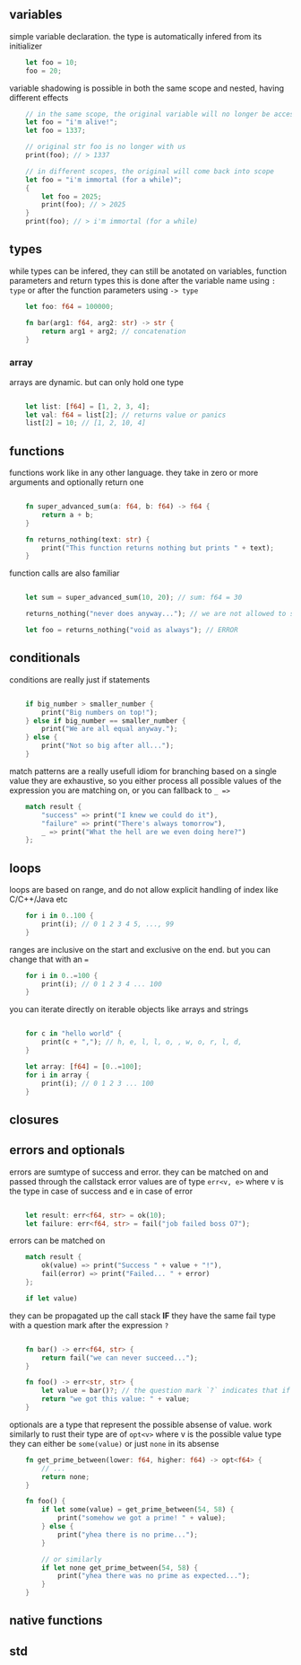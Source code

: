 ## variables

simple variable declaration. the type is automatically infered from its initializer
``` rust
    let foo = 10;
    foo = 20;
```

variable shadowing is possible in both the same scope and nested, having different effects
``` rust
    // in the same scope, the original variable will no longer be accessible
    let foo = "i'm alive!";
    let foo = 1337;

    // original str foo is no longer with us
    print(foo); // > 1337 
```

``` rust
    // in different scopes, the original will come back into scope
    let foo = "i'm immortal (for a while)";
    {
        let foo = 2025;
        print(foo); // > 2025
    }
    print(foo); // > i'm immortal (for a while)
```

## types

while types can be infered, they can still be anotated on variables, function parameters and return types
this is done after the variable name using `: type` or after the function parameters using `-> type`
``` rust
    let foo: f64 = 100000;

    fn bar(arg1: f64, arg2: str) -> str {
        return arg1 + arg2; // concatenation
    }
```

### array

arrays are dynamic. but can only hold one type
``` rust

    let list: [f64] = [1, 2, 3, 4];
    let val: f64 = list[2]; // returns value or panics
    list[2] = 10; // [1, 2, 10, 4]
```

## functions

functions work like in any other language. they take in zero or more arguments and optionally return one
``` rust

    fn super_advanced_sum(a: f64, b: f64) -> f64 {
        return a + b;
    }

    fn returns_nothing(text: str) {
        print("This function returns nothing but prints " + text);
    }
```

function calls are also familiar
``` rust

    let sum = super_advanced_sum(10, 20); // sum: f64 = 30

    returns_nothing("never does anyway..."); // we are not allowed to save this into a variable since () nothing is returned

    let foo = returns_nothing("void as always"); // ERROR
```

## conditionals

conditions are really just if statements
``` rust

    if big_number > smaller_number {
        print("Big numbers on top!");
    } else if big_number == smaller_number {
        print("We are all equal anyway.");
    } else {
        print("Not so big after all...");
    }
```

match patterns are a really usefull idiom for branching based on a single value
they are exhaustive, so you either process all possible values of the expression you are matching on, or you can fallback to `_ => `
``` rust
    match result {
        "success" => print("I knew we could do it"),
        "failure" => print("There's always tomorrow"),
        _ => print("What the hell are we even doing here?")
    };
```

## loops

loops are based on range, and do not allow explicit handling of index like C/C++/Java etc
``` rust
    for i in 0..100 {
        print(i); // 0 1 2 3 4 5, ..., 99
    }
```

ranges are inclusive on the start and exclusive on the end. but you can change that with an `=`
``` rust
    for i in 0..=100 {
        print(i); // 0 1 2 3 4 ... 100
    }
```

you can iterate directly on iterable objects like arrays and strings
``` rust

    for c in "hello world" {
        print(c + ","); // h, e, l, l, o, , w, o, r, l, d,
    }

    let array: [f64] = [0..=100];
    for i in array {
        print(i); // 0 1 2 3 ... 100
    }
```

## closures

## errors and optionals

errors are sumtype of success and error. they can be matched on and passed through the callstack
error values are of type `err<v, e>` where v is the type in case of success and e in case of error

```rust

    let result: err<f64, str> = ok(10);
    let failure: err<f64, str> = fail("job failed boss O7");
```

errors can be matched on
```rust
    match result {
        ok(value) => print("Success " + value + "!"),
        fail(error) => print("Failed... " + error)
    };

    if let value)
```

they can be propagated up the call stack **IF** they have the same fail type with a question mark after the expression `?`
``` rust

    fn bar() -> err<f64, str> {
        return fail("we can never succeed...");
    }

    fn foo() -> err<str, str> {
        let value = bar()?; // the question mark `?` indicates that if bar returns a fail, return that same fail from foo
        return "we got this value: " + value; 
    }
```

optionals are a type that represent the possible absense of value. work similarly to rust
their type are of `opt<v>` where v is the possible value type
they can either be `some(value)` or just `none` in its absense
``` rust
    fn get_prime_between(lower: f64, higher: f64) -> opt<f64> {
        // ...
        return none;
    }

    fn foo() {
        if let some(value) = get_prime_between(54, 58) {
            print("somehow we got a prime! " + value);
        } else {
            print("yhea there is no prime...");
        }

        // or similarly
        if let none get_prime_between(54, 58) {
            print("yhea there was no prime as expected...");
        }
    }
```

## native functions

## std
